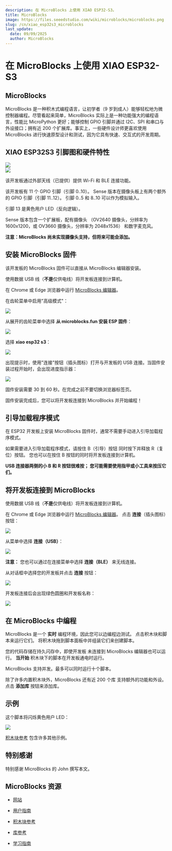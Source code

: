 ```yaml
---
description: 在 MicroBlocks 上使用 XIAO ESP32-S3。
title: MicroBlocks
image: https://files.seeedstudio.com/wiki/microblocks/microblocks.png
slug: /cn/xiao_esp32s3_microblocks
last_update:
  date: 09/09/2025
  author: MicroBlocks
---
```


# 在 MicroBlocks 上使用 XIAO ESP32-S3

## MicroBlocks

MicroBlocks 是一种积木式编程语言，让初学者（9 岁到成人）能够轻松地为微控制器编程。尽管看起来简单，MicroBlocks 实际上是一种功能强大的编程语言，性能比 MicroPython 更好；能够控制 GPIO 引脚并通过 I2C、SPI 和串口与外设接口；拥有近 200 个扩展库。事实上，一些硬件设计师更喜欢使用 MicroBlocks 进行快速原型设计和测试，因为它具有快速、交互式的开发周期。

## XIAO ESP32S3 引脚图和硬件特性

<div style={{textAlign:'center'}}><img src="https://files.seeedstudio.com/wiki/microblocks/xiao-esp32-s3-sense-overview.png" style={{width:600, height:'auto'}}/></div>

<div style={{textAlign:'center'}}><img src="https://files.seeedstudio.com/wiki/microblocks/xiao-esp32s3-sense-pinout.jpg" style={{width:600, height:'auto'}}/></div>


该开发板通过外部天线（已提供）提供 Wi-Fi 和 BLE 连接功能。

该开发板有 11 个 GPIO 引脚（引脚 0..10）。
Sense 版本在摄像头板上有两个额外的 GPIO 引脚（引脚 11..12）。
引脚 0..5 和 8..10 可以作为模拟输入。

引脚 13 是黄色用户 LED（反向逻辑）。

Sense 版本包含一个扩展板，配有摄像头
（OV2640 摄像头，分辨率为 1600x1200，或 OV3660 摄像头，分辨率为 2048x1536）
和数字麦克风。

**注意：MicroBlocks 尚未实现摄像头支持，但将来可能会添加。**

## 安装 MicroBlocks 固件

该开发板的 MicroBlocks 固件可以直接从 MicroBlocks 编辑器安装。

使用数据 USB 线（**不是**仅供电线）将开发板连接到计算机。

在 Chrome 或 Edge 浏览器中运行 [MicroBlocks 编辑器](https://microblocks.fun/run/microblocks.html)。

在齿轮菜单中启用"高级模式"：

<div style={{textAlign:'center'}}><img src="https://files.seeedstudio.com/wiki/microblocks/set-advanced-mode.png" style={{width:400, height:'auto'}}/></div>

从展开的齿轮菜单中选择 **从 microblocks.fun 安装 ESP 固件**：

<div style={{textAlign:'center'}}><img src="https://files.seeedstudio.com/wiki/microblocks/install-esp-firmware.png" style={{width:400, height:'auto'}}/></div>

选择 **xiao esp32 s3**：

<div style={{textAlign:'center'}}><img src="https://files.seeedstudio.com/wiki/microblocks/install-s3.png" style={{width:200, height:'auto'}}/></div>

出现提示时，使用"连接"按钮（插头图标）打开与开发板的 USB 连接。当固件安装过程开始时，会出现进度指示器：

<div style={{textAlign:'center'}}><img src="https://files.seeedstudio.com/wiki/microblocks/download-progress.png" style={{width:200, height:'auto'}}/></div>

固件安装需要 30 到 60 秒。在完成之前不要切换浏览器标签页。

固件安装完成后，您可以将开发板连接到 MicroBlocks 并开始编程！

## 引导加载程序模式

在 ESP32 开发板上安装 MicroBlocks 固件时，通常不需要手动进入引导加载程序模式。

如果需要进入引导加载程序模式，请按住 B（引导）按钮
同时按下并释放 R（复位）按钮。
您也可以在按住 B 按钮的同时将开发板连接到计算机。

**USB 连接器两侧的小 B 和 R 按钮很难按；
您可能需要使用指甲或小工具来按压它们。**

## 将开发板连接到 MicroBlocks

使用数据 USB 线（**不是**仅供电线）将开发板连接到计算机。

在 Chrome 或 Edge 浏览器中运行 [MicroBlocks 编辑器](https://microblocks.fun/run/microblocks.html)。
点击 **连接**（插头图标）按钮：

<div style={{textAlign:'center'}}><img src="https://files.seeedstudio.com/wiki/microblocks/connect-button.png" style={{width:200, height:'auto'}}/></div>

从菜单中选择 **连接（USB）**：

<div style={{textAlign:'center'}}><img src="https://files.seeedstudio.com/wiki/microblocks/connect-menu.png" style={{width:200, height:'auto'}}/></div>

**注意：** 您也可以通过在连接菜单中选择 **连接（BLE）** 来无线连接。

从对话框中选择您的开发板并点击 **连接** 按钮：

<div style={{textAlign:'center'}}><img src="https://files.seeedstudio.com/wiki/microblocks/connect-dialog-esp.png" style={{width:400, height:'auto'}}/></div>

开发板连接后会出现绿色圆圈和开发板名称：

<div style={{textAlign:'center'}}><img src="https://files.seeedstudio.com/wiki/microblocks/connected-esp32s3.png" style={{width:200, height:'auto'}}/></div>

## 在 MicroBlocks 中编程

MicroBlocks 是一个 **实时** 编程环境，因此您可以边编程边测试。
点击积木块和脚本来运行它们。
将积木块拖到脚本面板中并组装它们来创建脚本。

您的代码存储在持久闪存中，即使开发板
未连接到 MicroBlocks 编辑器也可以运行。
**当开始** 积木块下的脚本在开发板通电时运行。

MicroBlocks 支持并发。最多可以同时运行十个脚本。

除了许多内置积木块外，MicroBlocks 还有近 200 个库
支持额外的功能和外设。
点击 **添加库** 按钮来添加库。

## 示例

这个脚本将闪烁黄色用户 LED：

<div style={{textAlign:'center'}}><img src="https://files.seeedstudio.com/wiki/microblocks/xiao-blink.png" style={{width:200, height:'auto'}}/></div>

[积木块参考](https://wiki.microblocks.fun/en/reference_manual)
包含许多其他示例。

## 特别感谢

特别感谢 MicroBlocks 的 John 撰写本文。

## MicroBlocks 资源

- [网站](https://microblocks.fun)

- [用户指南](https://wiki.microblocks.fun/en/ide)

- [积木块参考](https://wiki.microblocks.fun/en/reference_manual)

- [库参考](https://wiki.microblocks.fun/en/libraries)

- [学习指南](https://learn.microblocks.fun)
